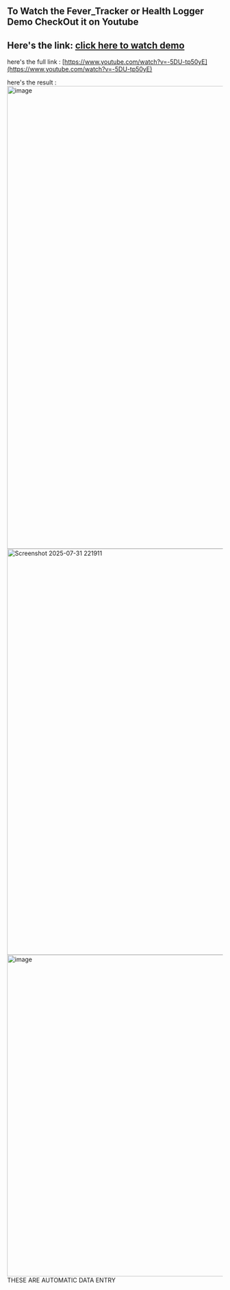 ## To Watch the Fever_Tracker or Health Logger Demo CheckOut it on Youtube
## Here's the link: [click here to watch demo](https://www.youtube.com/watch?v=-5DU-tp50yE)
here's the full link : [https://www.youtube.com/watch?v=-5DU-tp50yE](https://www.youtube.com/watch?v=-5DU-tp50yE)


here's the result :
<img width="1290" height="1079" alt="image" src="https://github.com/user-attachments/assets/88928921-d1db-450c-9619-9b698376b79a" />
<img width="1919" height="947" alt="Screenshot 2025-07-31 221911" src="https://github.com/user-attachments/assets/28f0367f-8f3c-4cff-a1e8-4c0be4fbb2df" />
<img width="1919" height="750" alt="image" src="https://github.com/user-attachments/assets/a422d74c-8288-4e88-8d02-940d1bc79741" />
THESE ARE AUTOMATIC DATA ENTRY 
